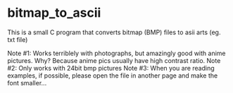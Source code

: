 # bitmap_to_ascii

This is a small C program that converts bitmap (BMP) files to asii arts (eg. txt file)

Note #1: Works terriblely with photographs, but amazingly good with anime pictures. Why? Because anime pics usually have high contrast ratio.
Note #2: Only works with 24bit bmp pictures
Note #3: When you are reading examples, if possible, please open the file in another page and make the font smaller...
